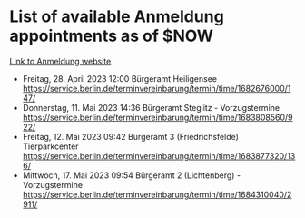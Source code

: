 # List of available Anmeldung appointments as of $NOW
[Link to Anmeldung website](https://service.berlin.de/terminvereinbarung/termin/tag.php?termin=1&anliegen[]=120686&dienstleisterlist=122210,122217,327316,122219,327312,122227,327314,122231,327346,122243,327348,122254,122252,329742,122260,329745,122262,329748,122271,327278,122273,327274,122277,327276,330436,122280,327294,122282,327290,122284,327292,122291,327270,122285,327266,122286,327264,122296,327268,150230,329760,122297,327286,122294,327284,122312,329763,122314,329775,122304,327330,122311,327334,122309,327332,317869,122281,327352,122279,329772,122283,122276,327324,122274,327326,122267,329766,122246,327318,122251,327320,122257,327322,122208,327298,122226,327300&herkunft=http%3A%2F%2Fservice.berlin.de%2Fdienstleistung%2F120686%2F)
- Freitag, 28. April 2023 12:00 Bürgeramt Heiligensee https://service.berlin.de/terminvereinbarung/termin/time/1682676000/147/
- Donnerstag, 11. Mai 2023 14:36 Bürgeramt Steglitz - Vorzugstermine https://service.berlin.de/terminvereinbarung/termin/time/1683808560/922/
- Freitag, 12. Mai 2023 09:42 Bürgeramt 3 (Friedrichsfelde) Tierparkcenter https://service.berlin.de/terminvereinbarung/termin/time/1683877320/136/
- Mittwoch, 17. Mai 2023 09:54 Bürgeramt 2 (Lichtenberg) - Vorzugstermine https://service.berlin.de/terminvereinbarung/termin/time/1684310040/2911/
